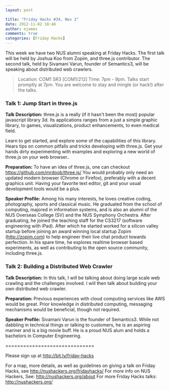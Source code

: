 ```yaml
---
layout: post

title: "Friday Hacks #34, Nov 2"
date: 2012-11-02 18:48
author: ejames
comments: true
categories: [Friday Hacks]
---
```

This week we have two NUS alumni speaking at Friday Hacks. The first talk will be held by Joshua Koo from Zopim, and three.js contributor. The second talk, held by Sivamani Varun, founder of Semantics3, will be speaking about distributed web crawlers.

<blockquote>
Location: COM1 SR3 [COM1/212]
Time: 7pm - 9pm.
Talks start promptly at 7pm. You are welcome to stay and mingle (or hack!) after the talks.
 </blockquote>

<h3>Talk 1: Jump Start in three.js</h3>

<strong>Talk Description:</strong>
three.js is a really (if it hasn't been the most) popular javascript library 3d. Its applications ranges from a just a simple graphic library, to games, visualizations, product enhancements, to even medical field. 
 
Learn to get started, and explore some of the capabilities of this library. Hears tips on common pitfalls and tricks developing with three.js. Get your hands dirty experimenting with examples and exploring a new world of three.js on your web browser..
 
<strong>Preparation:</strong>
To have an idea of three.js, one can checkout https://github.com/mrdoob/three.js/
You would probably only need an updated modern browser (Chrome or Firefox), preferably with a decent graphics unit.
Having your favorite text editor, git and your usual development tools would be a plus.
 
<strong>Speaker Profile:</strong>
Among his many interests, he loves creative coding, photography, sports and classical music. He graduated from the school of computing, majored in information systems, and is also an alumni of the NUS Overseas College (SV) and the NUS Symphony Orchestra. After graduating, he joined the teaching staff for the CS3217 (software engineering with iPad). After which he started worked for a silicon valley startup before joining an award winning local startup Zopim (http://zopim.com) to help engineer their live chat product towards perfection. In his spare time, he explores realtime browser based experiments, as well as contributing to the open source community, including three.js.
 
<h3>Talk 2: Building a Distributed Web Crawler</h3>

<strong>Talk Description:</strong>
In this talk, I will be talking about doing large scale web crawling and the challenges involved. I will then talk about building your own distributed web crawler. 
 
<strong>Preparation:</strong>
Previous experiences with cloud computing services like AWS would be great. Prior knowledge in distributed computing, messaging mechanisms would be beneficial, though not required.

<strong>Speaker Profile:</strong>
Sivamani Varun is the founder of Semantics3. While not dabbling in technical things or talking to customers, he is an aspiring mariner and is a big movie buff. He is a proud NUS alum and holds a bachelors in Computer Engineering.
 
==============================
 
Please sign up at <a href="http://bit.ly/friday-hacks">http://bit.ly/friday-hacks</a>
 
For a map, more details, as well as guidelines on giving a talk on Friday Hacks, see http://nushackers.org/fridayhacks/
For more info on NUS Hackers, See: <a href="http://nushackers.org/about">http://nushackers.org/about</a>
For more Friday Hacks talks: <a href="http://nushackers.org/">http://nushackers.org/</a>
